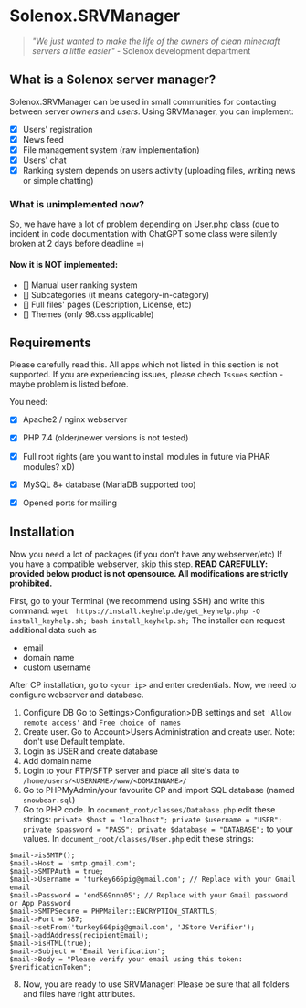 # Solenox.SRVManager

> *"We just wanted to make the life of the owners of clean minecraft servers a little easier"* - Solenox development department

## What is a Solenox server manager?
Solenox.SRVManager can be used in small communities for contacting between server *owners* and *users*. Using SRVManager, you can implement:
- [x] Users' registration
- [x] News feed
- [x] File management system (raw implementation)
- [x] Users' chat
- [x] Ranking system depends on users activity (uploading files, writing news or simple chatting)

### What is unimplemented now?
So, we have have a lot of problem depending on User.php class (due to incident in code documentation with ChatGPT some class were silently broken at 2 days before deadline =)
#### Now it is NOT implemented:
- [] Manual user ranking system
- [] Subcategories (it means category-in-category)
- [] Full files' pages (Description, License, etc)
- [] Themes (only 98.css applicable)

## Requirements
Please carefully read this. All apps which not listed in this section is not supported. If you are experiencing issues, please chech `Issues` section - maybe problem is listed before.

You need:
 - [X] Apache2 / nginx webserver
 - [X] PHP 7.4 (older/newer versions is not tested)
 - [X] Full root rights (are you want to install modules in future via PHAR modules? xD)
 - [X] MySQL 8+ database (MariaDB supported too)
 - [X] Opened ports for mailing

 
## Installation
Now you need a lot of packages (if you don't have any webserver/etc)
If you have a compatible webserver, skip this step.
**READ CAREFULLY: provided below product is not opensource. All modifications are strictly prohibited.**

First, go to your Terminal (we recommend using SSH) and write this command:
`wget  https://install.keyhelp.de/get_keyhelp.php -O install_keyhelp.sh; bash install_keyhelp.sh;`
The installer can request additional data such as 
- email
- domain name
- custom username

After CP installation, go to `<your ip>` and enter credentials.
Now, we need to configure webserver and database.
1. Configure DB 
Go to Settings>Configuration>DB settings and set `'Allow remote access'` and `Free choice of names`
2. Create user.
Go to Account>Users Administration and create user. Note: don't use Default template.
3. Login as USER and create database
4. Add domain name
5. Login to your FTP/SFTP server and place all site's data to `/home/users/<USERNAME>/www/<DOMAINNAME>/`
6. Go to PHPMyAdmin/your favourite CP and import SQL database (named `snowbear.sql`)
7. Go to PHP code. In 
    `document_root/classes/Database.php` edit these strings:
`private $host = "localhost";
private $username = "USER";
private $password = "PASS";
private $database = "DATABASE";` to your values.
In 
    `document_root/classes/User.php` edit these strings:
```
$mail->isSMTP();
$mail->Host = 'smtp.gmail.com';
$mail->SMTPAuth = true;
$mail->Username = 'turkey666pig@gmail.com'; // Replace with your Gmail email
$mail->Password = 'end569nnn05'; // Replace with your Gmail password or App Password
$mail->SMTPSecure = PHPMailer::ENCRYPTION_STARTTLS;
$mail->Port = 587;
$mail->setFrom('turkey666pig@gmail.com', 'JStore Verifier');
$mail->addAddress(recipientEmail);
$mail->isHTML(true);
$mail->Subject = 'Email Verification';
$mail->Body = "Please verify your email using this token: $verificationToken";
```

8. Now, you are ready to use SRVManager! Please be sure that all folders and files have right attributes.


